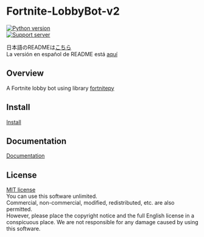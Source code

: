 # Fortnite-LobbyBot-v2
[![Python version](https://img.shields.io/badge/3.7-blue)](https://www.python.org/downloads/release/python-379/)  
[![Support server](https://discordapp.com/api/guilds/718709023427526697/widget.png?style=banner2)](https://discord.gg/NEnka5N)

日本語のREADMEは[こちら](README.md)  
La versión en español de README está [aquí](README_ES.md)  

## Overview
A Fortnite lobby bot using library [fortnitepy](https://github.com/Terbau/fortnitepy "github.com/Terbau/fortnitepy")  

## Install
[Install](docs/en/setup.md "setup.md")  

## Documentation
[Documentation](docs/en/docs.md "docs.md")

## License
[MIT license](LICENSE "License")  
You can use this software unlimited.  
Commercial, non-commercial, modified, redistributed, etc. are also permitted.  
However, please place the copyright notice and the full English license in a conspicuous place.
We are not responsible for any damage caused by using this software.  
